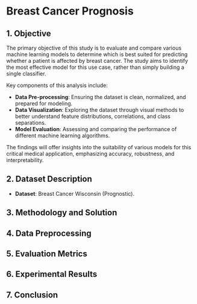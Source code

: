 # Breast Cancer Prognosis

## 1. Objective  
The primary objective of this study is to evaluate and compare various machine learning models to determine which is best suited for predicting whether a patient is affected by breast cancer. The study aims to identify the most effective model for this use case, rather than simply building a single classifier.  

Key components of this analysis include:  
- **Data Pre-processing**: Ensuring the dataset is clean, normalized, and prepared for modeling.  
- **Data Visualization**: Exploring the dataset through visual methods to better understand feature distributions, correlations, and class separations.  
- **Model Evaluation**: Assessing and comparing the performance of different machine learning algorithms.  

The findings will offer insights into the suitability of various models for this critical medical application, emphasizing accuracy, robustness, and interpretability.  


## 2. Dataset Description  
- **Dataset**: Breast Cancer Wisconsin (Prognostic).  

## 3. Methodology and Solution   

## 4. Data Preprocessing  

## 5. Evaluation Metrics  

## 6. Experimental Results  

## 7. Conclusion   
